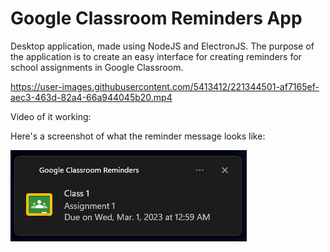 # Google Classroom Reminders App

Desktop application, made using NodeJS and ElectronJS. The purpose of the application is to create an easy interface for creating reminders for school assignments in Google Classroom.

https://user-images.githubusercontent.com/5413412/221344501-af7165ef-aec3-463d-82a4-66a944045b20.mp4

Video of it working:

Here's a screenshot of what the reminder message looks like:

![Screenshot of the reminder message](reminder-image.png)
